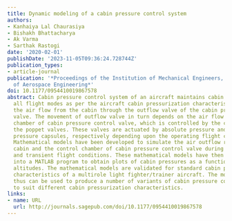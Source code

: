 ```yaml
---
title: Dynamic modeling of a cabin pressure control system
authors:
- Kanhaiya Lal Chaurasiya
- Bishakh Bhattacharya
- Ak Varma
- Sarthak Rastogi
date: '2020-02-01'
publishDate: '2023-11-05T09:36:24.728744Z'
publication_types:
- article-journal
publication: '*Proceedings of the Institution of Mechanical Engineers, Part G: Journal
  of Aerospace Engineering*'
doi: 10.1177/0954410019867578
abstract: Cabin pressure control system of an aircraft maintains cabin pressure in
  all flight modes as per the aircraft cabin pressurization characteristics by controlling
  the air flow from the cabin through the outflow valve of the cabin pressure control
  valve. The movement of outflow valve in turn depends on the air flow from the control
  chamber of cabin pressure control valve, which is controlled by the clapper and
  the poppet valves. These valves are actuated by absolute pressure and the differential
  pressure capsules, respectively depending upon the operating flight conditions.
  Mathematical models have been developed to simulate the air outflow rates from the
  cabin and the control chamber of cabin pressure control valve during steady-state
  and transient flight conditions. These mathematical models have then been translated
  into a MATLAB program to obtain plots of cabin pressures as a function of aircraft
  altitudes. The mathematical models are validated for standard cabin pressurization
  characteristics of a multirole light fighter/trainer aircraft. The model developed,
  thus can be used to produce a number of variants of cabin pressure control valve
  to suit different cabin pressurization characteristics.
links:
- name: URL
  url: http://journals.sagepub.com/doi/10.1177/0954410019867578
---
```

